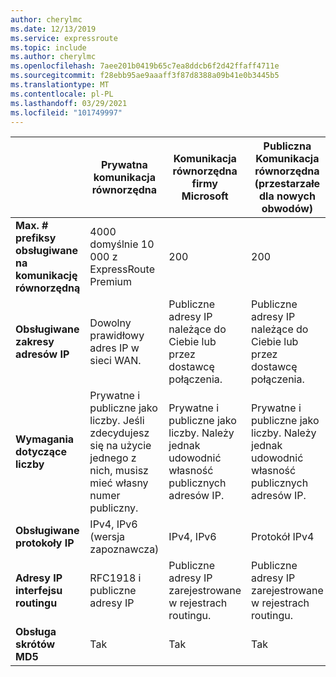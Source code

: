 ```yaml
---
author: cherylmc
ms.date: 12/13/2019
ms.service: expressroute
ms.topic: include
ms.author: cherylmc
ms.openlocfilehash: 7aee201b0419b65c7ea8ddcb6f2d42ffaff4711e
ms.sourcegitcommit: f28ebb95ae9aaaff3f87d8388a09b41e0b3445b5
ms.translationtype: MT
ms.contentlocale: pl-PL
ms.lasthandoff: 03/29/2021
ms.locfileid: "101749997"
---
```

|  | **Prywatna komunikacja równorzędna** | **Komunikacja równorzędna firmy Microsoft** |  **Publiczna Komunikacja równorzędna** (przestarzałe dla nowych obwodów) |
| --- | --- | --- | --- |
| **Max. # prefiksy obsługiwane na komunikację równorzędną** |4000 domyślnie 10 000 z ExpressRoute Premium |200 |200 |
| **Obsługiwane zakresy adresów IP** |Dowolny prawidłowy adres IP w sieci WAN. |Publiczne adresy IP należące do Ciebie lub przez dostawcę połączenia. |Publiczne adresy IP należące do Ciebie lub przez dostawcę połączenia. |
| **Wymagania dotyczące liczby** |Prywatne i publiczne jako liczby. Jeśli zdecydujesz się na użycie jednego z nich, musisz mieć własny numer publiczny. |Prywatne i publiczne jako liczby. Należy jednak udowodnić własność publicznych adresów IP. |Prywatne i publiczne jako liczby. Należy jednak udowodnić własność publicznych adresów IP. |
| **Obsługiwane protokoły IP**| IPv4, IPv6 (wersja zapoznawcza) |  IPv4, IPv6 | Protokół IPv4 |
| **Adresy IP interfejsu routingu** |RFC1918 i publiczne adresy IP |Publiczne adresy IP zarejestrowane w rejestrach routingu. |Publiczne adresy IP zarejestrowane w rejestrach routingu. |
| **Obsługa skrótów MD5** |Tak |Tak |Tak |